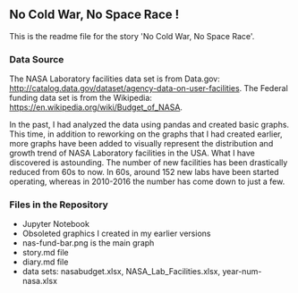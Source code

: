 ## No Cold War, No Space Race ! ##

This is the readme file for the story 'No Cold War, No Space Race'.

### Data Source ###

The NASA Laboratory facilities data set is from Data.gov: http://catalog.data.gov/dataset/agency-data-on-user-facilities.
The Federal funding data set is from the Wikipedia: https://en.wikipedia.org/wiki/Budget_of_NASA. 


In the past, I had analyzed the data using pandas and created basic graphs. This time, in addition to reworking on the graphs that I had created earlier, more graphs have been added to visually represent the distribution and growth trend of NASA Laboratory facilities in the USA. What I have discovered is astounding. The number of new facilities has been drastically reduced from 60s to now. In 60s, around 152 new labs have been started operating, whereas in 2010-2016 the number has come down to just a few.

### Files in the Repository ###

* Jupyter Notebook
* Obsoleted graphics I created in my earlier versions
* nas-fund-bar.png is the main graph
* story.md file
* diary.md file
* data sets: nasabudget.xlsx, NASA_Lab_Facilities.xlsx, year-num-nasa.xlsx
